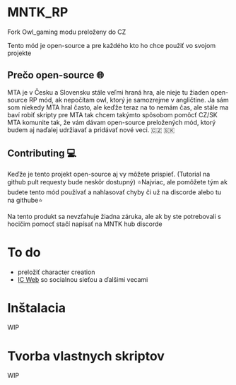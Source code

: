 # MNTK_RP
Fork Owl_gaming modu preloženy do CZ

Tento mód je open-source a pre každého kto ho chce použiť vo svojom projekte

## Prečo open-source 🌐
MTA je v Česku a Slovensku stále veľmi hraná hra, ale nieje tu žiaden open-source RP mód, ak nepočítam owl, ktorý je samozrejme v angličtine. Ja sám som niekedy MTA hral často, ale keďže teraz na to nemám čas, ale stále ma baví robiť skripty pre MTA tak chcem takýmto spôsobom pomôcť CZ/SK MTA komunite tak, že vám dávam open-source preložených mód, ktorý budem aj naďalej udržiavať a pridávať nové veci. 🇨🇿 🇸🇰

## Contributing 💻
Keďže je tento projekt open-source aj vy môžete prispieť. (Tutorial na github pult requesty bude neskôr dostupný)
⭐Najviac, ale pomôžete tým ak budete tento mód používať a nahlasovať chyby či už na discorde alebo tu na githube⭐

Na tento produkt sa nevzťahuje žiadna záruka, ale ak by ste potrebovali s hocičim pomocť stačí napísať na MNTK hub discorde

# To do
- preložiť character creation
- [IC Web](https://github.com/ZatON318/MNTK_RP/blob/main/icweb.md) so socialnou sieťou a ďalšimi vecami

# Inštalacia
WIP

# Tvorba vlastnych skriptov
WIP
